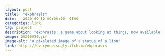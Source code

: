 ```yaml
---
layout: post
title:  "ekphrasis"
date:   2020-09-30 09:00:00 -0500
categories: link
tag: project
description: "ekphrasis: a game about looking at things, now available to play via itch.io"
image: 20200930.gif
image-alt: "a pixelated image of a statue of a lion"
link: https://everyoneisugly.itch.io/ekphrasis
---
```

